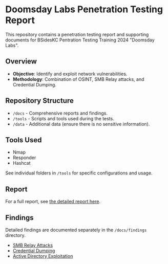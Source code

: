 # Doomsday Labs Penetration Testing Report

This repository contains a penetration testing report and supporting documents for BSidesKC Pentration Testing Training 2024 "Doomsday Labs".

## Overview

- **Objective**: Identify and exploit network vulnerabilities.
- **Methodology**: Combination of OSINT, SMB Relay attacks, and Credential Dumping.

## Repository Structure

- `/docs` - Comprehensive reports and findings.
- `/tools` - Scripts and tools used during the tests.
- `/data` - Additional data (ensure there is no sensitive information).

## Tools Used

- Nmap
- Responder
- Hashcat

See individual folders in `/tools` for specific configurations and usage.

## Report

For a full report, see [the detailed report here](docs/report.md).

## Findings

Detailed findings are documented separately in the `/docs/findings` directory.

- [SMB Relay Attacks](docs/findings/smb_relay.md)
- [Credential Dumping](docs/findings/credential_dumping.md)
- [Active Directory Exploitation](docs/findings/active_directory.md)
